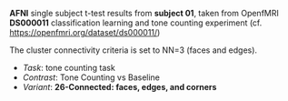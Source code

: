 **AFNI** single subject t-test results from **subject 01**, taken from OpenfMRI **DS000011** classification learning and tone counting experiment (cf. https://openfmri.org/dataset/ds000011/)

The cluster connectivity criteria is set to NN=3 (faces and edges).

 - *Task*: tone counting task
 - *Contrast*: Tone Counting vs Baseline
 - *Variant*: **26-Connected: faces, edges, and corners**
